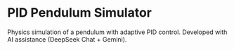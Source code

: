 # PID Pendulum Simulator

Physics simulation of a pendulum with adaptive PID control. Developed with AI assistance (DeepSeek Chat + Gemini).
